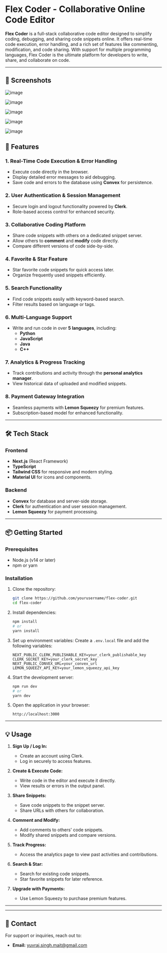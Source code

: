 # Flex Coder - Collaborative Online Code Editor

**Flex Coder** is a full-stack collaborative code editor designed to simplify coding, debugging, and sharing code snippets online. It offers real-time code execution, error handling, and a rich set of features like commenting, modification, and code sharing. With support for multiple programming languages, Flex Coder is the ultimate platform for developers to write, share, and collaborate on code.

---



## 📸 **Screenshots**
![image](https://github.com/user-attachments/assets/80af9e70-f63d-4c89-86a5-80fd99618e8b)

![image](https://github.com/user-attachments/assets/a9049aa4-1a8f-4e5e-abcc-90f904730b0b)

![image](https://github.com/user-attachments/assets/8a70e286-388d-451e-8939-5e504e6e99d3)

![image](https://github.com/user-attachments/assets/7e16b9b8-46e6-4e7f-a1fa-71b1e90dc42a)

![image](https://github.com/user-attachments/assets/cd63e565-7e48-41bc-92f5-bfcfaebf7a70)






## 🚀 **Features**

### 1. **Real-Time Code Execution & Error Handling**
- Execute code directly in the browser.
- Display detailed error messages to aid debugging.
- Save code and errors to the database using **Convex** for persistence.

### 2. **User Authentication & Session Management**
- Secure login and logout functionality powered by **Clerk**.
- Role-based access control for enhanced security.

### 3. **Collaborative Coding Platform**
- Share code snippets with others on a dedicated snippet server.
- Allow others to **comment** and **modify** code directly.
- Compare different versions of code side-by-side.

### 4. **Favorite & Star Feature**
- Star favorite code snippets for quick access later.
- Organize frequently used snippets efficiently.

### 5. **Search Functionality**
- Find code snippets easily with keyword-based search.
- Filter results based on language or tags.

### 6. **Multi-Language Support**
- Write and run code in over **5 languages**, including:
  - **Python**
  - **JavaScript**
  - **Java**
  - **C++**

### 7. **Analytics & Progress Tracking**
- Track contributions and activity through the **personal analytics manager**.
- View historical data of uploaded and modified snippets.

### 8. **Payment Gateway Integration**
- Seamless payments with **Lemon Squeezy** for premium features.
- Subscription-based model for enhanced functionality.

---

## 🛠️ **Tech Stack**

### **Frontend**
- **Next.js** (React Framework)
- **TypeScript**
- **Tailwind CSS** for responsive and modern styling.
- **Material UI** for icons and components.

### **Backend**
- **Convex** for database and server-side storage.
- **Clerk** for authentication and user session management.
- **Lemon Squeezy** for payment processing.

---

## 📦 **Getting Started**

### **Prerequisites**
- Node.js (v14 or later)
- npm or yarn

### **Installation**
1. Clone the repository:
   ```bash
   git clone https://github.com/yourusername/flex-coder.git
   cd flex-coder
   ```
2. Install dependencies:
   ```bash
   npm install
   # or
   yarn install
   ```
3. Set up environment variables:
   Create a `.env.local` file and add the following variables:
   ```env
   NEXT_PUBLIC_CLERK_PUBLISHABLE_KEY=your_clerk_publishable_key
   CLERK_SECRET_KEY=your_clerk_secret_key
   NEXT_PUBLIC_CONVEX_URL=your_convex_url
   LEMON_SQUEEZY_API_KEY=your_lemon_squeezy_api_key
   ```
4. Start the development server:
   ```bash
   npm run dev
   # or
   yarn dev
   ```
5. Open the application in your browser:
   ```
   http://localhost:3000
   ```

---

## 💡 **Usage**

1. **Sign Up / Log In:**
   - Create an account using Clerk.
   - Log in securely to access features.

2. **Create & Execute Code:**
   - Write code in the editor and execute it directly.
   - View results or errors in the output panel.

3. **Share Snippets:**
   - Save code snippets to the snippet server.
   - Share URLs with others for collaboration.

4. **Comment and Modify:**
   - Add comments to others' code snippets.
   - Modify shared snippets and compare versions.

5. **Track Progress:**
   - Access the analytics page to view past activities and contributions.

6. **Search & Star:**
   - Search for existing code snippets.
   - Star favorite snippets for later reference.

7. **Upgrade with Payments:**
   - Use Lemon Squeezy to purchase premium features.

---



---

## 📧 **Contact**
For support or inquiries, reach out to:
- **Email:** yuvraj.singh.mait@gmail.com


